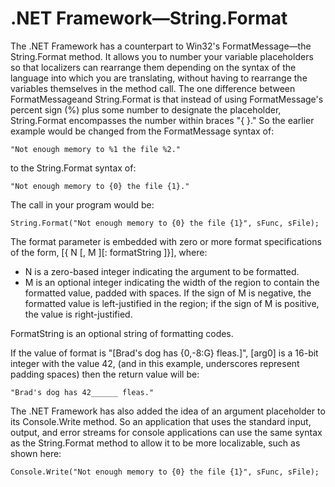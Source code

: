 

# .NET Framework—String.Format

The .NET Framework has a counterpart to Win32's FormatMessage—the String.Format method. It allows you to number your variable placeholders so that localizers can rearrange them depending on the syntax of the language into which you are translating, without having to rearrange the variables themselves in the method call. The one difference between FormatMessageand String.Format is that instead of using FormatMessage's percent sign (%) plus some number to designate the placeholder, String.Format encompasses the number within braces "{ }." So the earlier example would be changed from the FormatMessage syntax of:

``` {style="FONT-FAMILY: Consolas, Courier, monospace; MARGIN-LEFT: 30px" xmlns=""}
"Not enough memory to %1 the file %2."
```

to the String.Format syntax of:

``` {style="FONT-FAMILY: Consolas, Courier, monospace; MARGIN-LEFT: 30px" xmlns=""}
"Not enough memory to {0} the file {1}."
```

The call in your program would be:

``` {style="FONT-FAMILY: Consolas, Courier, monospace; MARGIN-LEFT: 30px" xmlns=""}
String.Format("Not enough memory to {0} the file {1}", sFunc, sFile);
```

The format parameter is embedded with zero or more format specifications of the form, [{ N \[, M \]\[: formatString \]}], where:

-   N is a zero-based integer indicating the argument to be formatted.
-   M is an optional integer indicating the width of the region to contain the formatted value, padded with spaces. If the sign of M is negative, the formatted value is left-justified in the region; if the sign of M is positive, the value is right-justified.

FormatString is an optional string of formatting codes.

If the value of format is "[Brad's dog has {0,-8:G} fleas.]", [arg0] is a 16-bit integer with the value 42, (and in this example, underscores represent padding spaces) then the return value will be:

``` {style="FONT-FAMILY: Consolas, Courier, monospace; MARGIN-LEFT: 30px" xmlns=""}
"Brad's dog has 42______ fleas."
```

The .NET Framework has also added the idea of an argument placeholder to its Console.Write method. So an application that uses the standard input, output, and error streams for console applications can use the same syntax as the String.Format method to allow it to be more localizable, such as shown here:

``` {style="FONT-FAMILY: Consolas, Courier, monospace; MARGIN-LEFT: 30px" xmlns=""}
Console.Write("Not enough memory to {0} the file {1}", sFunc, sFile);
```



